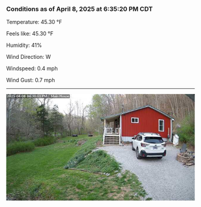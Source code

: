 ### Conditions as of April 8, 2025 at 6:35:20 PM CDT 

Temperature: 45.30 &deg;F

Feels like: 45.30 &deg;F

Humidity: 41%

Wind Direction: W

Windspeed: 0.4 mph

Wind Gust: 0.7 mph

---

<img src="./images/latest.jpeg"/>

